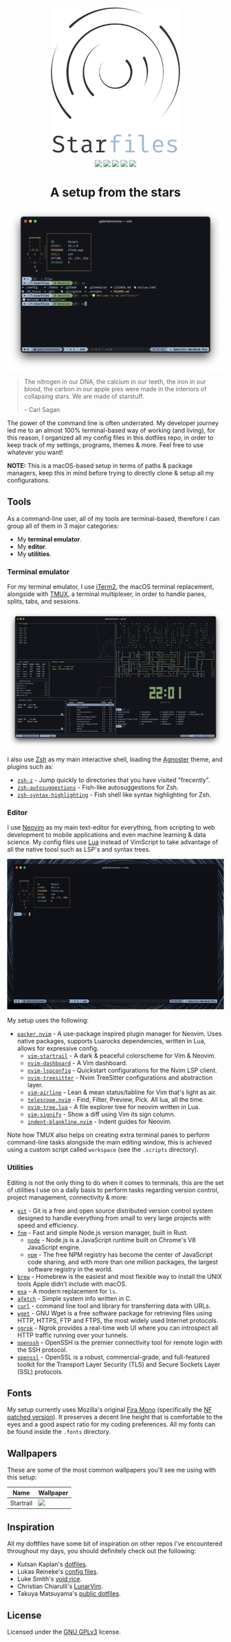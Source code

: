 <p align="center">
  <img src=".github/logo.svg" width="300" />
</p>

<p align="center">
  <img src="https://img.shields.io/github/issues/gantoreno/dotfiles" />
  <img src="https://img.shields.io/github/forks/gantoreno/dotfiles" />
  <img src="https://img.shields.io/github/stars/gantoreno/dotfiles" />
  <img src="https://img.shields.io/github/license/gantoreno/dotfiles" />
  <img src="https://raw.githubusercontent.com/sindresorhus/awesome/main/media/badge.svg" />
</p>

<h1 align="center">A setup from the stars</h1>

<p align="center">
  <img src=".github/banner.png"  />
</p>

> The nitrogen in our DNA, the calcium in our teeth, the iron in our blood, the carbon in our apple pies were made in the interiors of collapsing stars. We are made of starstuff.
>
> \- Carl Sagan

The power of the command line is often underrated. My developer journey led me to an almost 100% terminal-based way of working (and living), for this reason, I organized all my config files in this dotfiles repo, in order to keep track of my settings, programs, themes & more. Feel free to use whatever you want!

**NOTE:** This is a macOS-based setup in terms of paths & package managers, keep this in mind before trying to directly clone & setup all my configurations.

## Tools

As a command-line user, all of my tools are terminal-based, therefore I can group all of them in 3 major categories:

- My **terminal emulator**.
- My **editor**.
- My **utilities**.

### Terminal emulator

For my terminal emulator, I use [iTerm2](https://iterm2.com/), the macOS terminal replacement, alongside with [TMUX](http://www.sromero.org/wiki/linux/aplicaciones/tmux), a terminal multiplexer, in order to handle panes, splits, tabs, and sessions.

<p align="center">
  <img src=".github/terminal.png"  />
</p>

I also use [Zsh](https://www.zsh.org/) as my main interactive shell, loading the [Agnoster](https://github.com/agnoster/agnoster-zsh-theme) theme, and plugins such as:

- [`zsh-z`](https://github.com/agkozak/zsh-z) - Jump quickly to directories that you have visited "frecently".
- [`zsh-autosuggestions`](https://github.com/zsh-users/zsh-autosuggestions) - Fish-like autosuggestions for Zsh.
- [`zsh-syntax-highlighting`](https://github.com/zsh-users/zsh-syntax-highlighting) - Fish shell like syntax highlighting for Zsh.

### Editor

I use [Neovim](https://neovim.io/) as my main text-editor for everything, from scripting to web development to mobile applications and even machine learning & data science. My config files use [Lua](https://www.lua.org/) instead of VimScript to take advantage of all the native toosl such as LSP's and syntax trees.

<p align="center">
  <img src=".github/editor-workflow.gif" />
</p>

My setup uses the following:

- [`packer.nvim`](https://github.com/wbthomason/packer.nvim) - A use-package inspired plugin manager for Neovim. Uses native packages, supports Luarocks dependencies, written in Lua, allows for expressive config.
  - [`vim-startrail`](https://github.com/gantoreno/vim-startrail) - A dark & peaceful colorscheme for Vim & Neovim.
  - [`nvim-dashboard`](https://github.com/glepnir/dashboard-nvim) - A Vim dashboard.
  - [`nvim-lspconfig`](https://github.com/neovim/nvim-lspconfig) - Quickstart configurations for the Nvim LSP client.
  - [`nvim-treesitter`](https://github.com/nvim-treesitter/nvim-treesitter) - Nvim TreeSitter configurations and abstraction layer.
  - [`vim-airline`](https://github.com/vim-airline/vim-airline) - Lean & mean status/tabline for Vim that's light as air.
  - [`telescope.nvim`](https://github.com/nvim-telescope/telescope.nvim) - Find, Filter, Preview, Pick. All lua, all the time.
  - [`nvim-tree.lua`](https://github.com/kyazdani42/nvim-tree.lua) - A file explorer tree for neovim written in Lua.
  - [`vim-signify`](https://github.com/mhinz/vim-signify) - Show a diff using Vim its sign column.
  - [`indent-blankline.nvim`](https://github.com/lukas-reineke/indent-blankline.nvim) - Indent guides for Neovim.

Note how TMUX also helps on creating extra terminal panes to perform command-line tasks alongside the main editing window, this is achieved using a custom script called `workspace` (see the `.scripts` directory).

### Utilities

Editing is not the only thing to do when it comes to terminals, this are the set of utilities I use on a daily basis to perform tasks regarding version control, project management, connectivity & more:

- [`git`](https://git-scm.com/) - Git is a free and open source distributed version control system designed to handle everything from small to very large projects with speed and efficiency.
- [`fnm`](https://github.com/Schniz/fnm#shell-setup) - Fast and simple Node.js version manager, built in Rust.
  - [`node`](https://nodejs.org/es/) - Node.js is a JavaScript runtime built on Chrome's V8 JavaScript engine.
  - [`npm`](https://www.npmjs.com/) - The free NPM registry has become the center of JavaScript code sharing, and with more than one million packages, the largest software registry in the world.
- [`brew`](https://brew.sh/index_es) - Homebrew is the easiest and most flexible way to install the UNIX tools Apple didn’t include with macOS.
- [`exa`](https://github.com/ogham/exa) - A modern replacement for `ls`.
- [`afetch`](https://github.com/anhsirk0/fetch-master-6000) - Simple system info written in C.
- [`curl`](https://curl.se/) - command line tool and library for transferring data with URLs.
- [`wget`](https://www.gnu.org/software/wget/) - GNU Wget is a free software package for retrieving files using HTTP, HTTPS, FTP and FTPS, the most widely used Internet protocols.
- [`ngrok`](https://ngrok.com/) - Ngrok provides a real-time web UI where you can introspect all HTTP traffic running over your tunnels.
- [`openssh`](https://www.openssh.com/) - OpenSSH is the premier connectivity tool for remote login with the SSH protocol.
- [`openssl`](https://www.openssl.org/) - OpenSSL is a robust, commercial-grade, and full-featured toolkit for the Transport Layer Security (TLS) and Secure Sockets Layer (SSL) protocols.

## Fonts

My setup currently uses Mozilla's original [Fira Mono](https://github.com/mozilla/Fira) (specifically the [NF patched version](https://github.com/mozilla/Fira)). It preserves a decent line height that is comfortable to the eyes and a good aspect ratio for my coding preferences. All my fonts can be found inside the `.fonts` directory.

## Wallpapers

These are some of the most common wallpapers you'll see me using with this setup:

| Name      | Wallpaper                                           |
| --------- | --------------------------------------------------- |
| Startrail | <img src=".wallpapers/startrail.jpeg" width="500"/> |

## Inspiration

All my doftfiles have some bit of inspiration on other repos I've encountered throughout my days, you should definitely check out the following:

- Kutsan Kaplan's [dotfiles](https://github.com/kutsan/dotfiles).
- Lukas Reineke's [config files](https://github.com/lukas-reineke/dotfiles).
- Luke Smith's [void rice](https://github.com/LukeSmithxyz).
- Christian Chiarulli's [LunarVim](https://github.com/ChristianChiarulli/LunarVim).
- Takuya Matsuyama's [public dotfiles](https://github.com/craftzdog/dotfiles-public).

## License

Licensed under the [GNU GPLv3](https://www.gnu.org/licenses/gpl-3.0.html) license.
